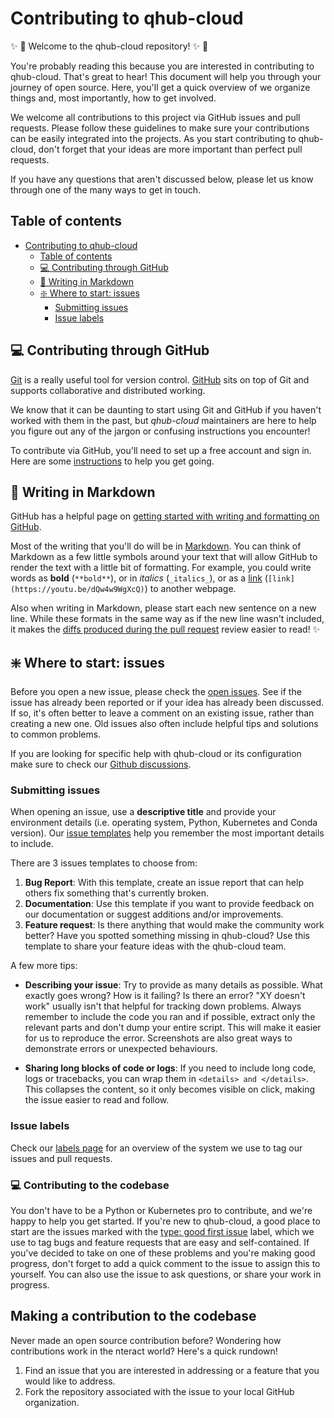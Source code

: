 # Contributing to qhub-cloud

:sparkles: :raised_hands:  Welcome to the qhub-cloud repository! :sparkles: :raised_hands:

You're probably reading this because you are interested in contributing to qhub-cloud. That's great to hear! This document will help you through your journey of open source. Here, you'll get a quick overview of we organize things and, most importantly, how to get involved.

We welcome all contributions to this project via GitHub issues and pull requests. Please follow these guidelines to make sure your contributions can be easily integrated into the projects. As you start contributing to qhub-cloud, don't forget that your ideas are more important than perfect pull requests.

If you have any questions that aren't discussed below, please let us know through one of the many ways to get in touch.

## Table of contents

- [Contributing to qhub-cloud](#contributing-to-qhub-cloud)
  - [Table of contents](#table-of-contents)
  - [:computer: Contributing through GitHub](#computer-contributing-through-github)
  - [:pencil: Writing in Markdown](#pencil-writing-in-markdown)
  - [:sparkle: Where to start: issues](#sparkle-where-to-start-issues)
    - [Submitting issues](#submitting-issues)
    - [Issue labels](#issue-labels)

## :computer: Contributing through GitHub

[Git][git] is a really useful tool for version control.
[GitHub][github] sits on top of Git and supports collaborative and distributed working.

We know that it can be daunting to start using Git and GitHub if you haven't worked with them in the past, but _qhub-cloud_ maintainers are here to help you figure out any of the jargon or confusing instructions you encounter!

To contribute via GitHub, you'll need to set up a free account and sign in.
Here are some [instructions](https://help.github.com/articles/signing-up-for-a-new-github-account/) to help you get going.

## :pencil: Writing in Markdown

GitHub has a helpful page on [getting started with writing and formatting on GitHub](https://help.github.com/articles/getting-started-with-writing-and-formatting-on-github).

Most of the writing that you'll do will be in [Markdown][markdown].
You can think of Markdown as a few little symbols around your text that will allow GitHub to render the text with a little bit of formatting.
For example, you could write words as **bold** (`**bold**`), or in _italics_ (`_italics_`), or as a [link][rick-roll] (`[link](https://youtu.be/dQw4w9WgXcQ)`) to another webpage.

Also when writing in Markdown, please start each new sentence on a new line.
While these formats in the same way as if the new line wasn't included, it makes the [diffs produced during the pull request](https://help.github.com/en/articles/about-comparing-branches-in-pull-requests) review easier to read! :sparkles:

## :sparkle: Where to start: issues

Before you open a new issue, please check the [open issues][qhub-cloud-issues]. See if the issue has already been reported or if your idea has already been discussed. If so, it's often better to leave a comment on an existing issue, rather than creating a new one. Old issues also often include helpful tips and solutions to common problems.

If you are looking for specific help with qhub-cloud or its configuration make sure to check our [Github discussions][qhub-cloud-qa].

### Submitting issues

When opening an issue, use a **descriptive title** and provide your environment details (i.e. operating system, Python, Kubernetes and Conda version). Our [issue templates][qhub-cloud-templates] help you remember the most important details to include. 

There are 3 issues templates to choose from:

1. **Bug Report**: With this template, create an issue report that can help others fix something that's currently broken.
2. **Documentation**: Use this template if you want to provide feedback on our documentation or suggest additions and/or improvements.
3. **Feature request**: Is there anything that would make the community work better? Have you spotted something missing in qhub-cloud? Use this template to share your feature ideas with the qhub-cloud team.

A few more tips:

- **Describing your issue**: Try to provide as many details as possible. What exactly goes wrong? How is it failing? Is there an error? "XY doesn't work" usually isn't that helpful for tracking down problems. Always remember to include the code you ran and if possible, extract only the relevant parts and don't dump your entire script.
This will make it easier for us to reproduce the error. Screenshots are also great ways to demonstrate errors or unexpected behaviours.

- **Sharing long blocks of code or logs**: If you need to include long code, logs or tracebacks, you can wrap them in `<details> and </details>`. This collapses the content, so it only becomes visible on click, making the issue easier to read and follow.

### Issue labels

Check our [labels page][qhub-cloud-labels] for an overview of the system we use to tag our issues and pull requests. 

### :computer: Contributing to the codebase

You don't have to be a Python or Kubernetes pro to contribute, and we're happy to help you get started. If you're new to qhub-cloud, a good place to start are the issues marked with the [type: good first issue](https://github.com/Quansight/qhub-cloud/labels/type%3A%20good%20first%20issue) label, which we use to tag bugs and feature requests that are easy and self-contained. If you've decided to take on one of these problems and you're making good progress, don't forget to add a quick comment to the issue to assign this to yourself. You can also use the issue to ask questions, or share your work in progress.

## Making a contribution to the codebase

Never made an open source contribution before? Wondering how contributions work in the nteract world? Here's a quick rundown!

1. Find an issue that you are interested in addressing or a feature that you would like to address.
1. Fork the repository associated with the issue to your local GitHub organization.


[qhub-cloud-repo]: https://github.com/Quansight/qhub-cloud/
[qhub-cloud-issues]: https://github.com/Quansight/qhub-cloud/issues
[qhub-cloud-labels]: https://github.com/Quansight/qhub-cloud/labels
[qhub-cloud-templates]: https://github.com/Quansight/qhub-cloud/issues/new/choose
[qhub-cloud-qa]: https://github.com/Quansight/qhub-cloud/discussions/categories/q-a
[git]: https://git-scm.com
[github]: https://github.com
[github-branches]: https://help.github.com/articles/creating-and-deleting-branches-within-your-repository
[github-fork]: https://help.github.com/articles/fork-a-repo
[github-flow]: https://guides.github.com/introduction/flow
[github-mergeconflicts]: https://help.github.com/articles/about-merge-conflicts
[github-pullrequest]: https://help.github.com/articles/creating-a-pull-request
[github-review]: https://help.github.com/articles/about-pull-request-reviews
[github-syncfork]: https://help.github.com/articles/syncing-a-fork
[issue-template]: https://github.com/Quansight/qhub-cloudblob/master/ISSUE_TEMPLATE.md
[labels-link]: https://github.com/Quansight/qhub-cloudlabels
[labels-approval-request]: https://github.com/Quansight/qhub-cloudlabels/approval%20request
[labels-binderhub]: https://github.com/Quansight/qhub-cloudlabels/binderhub
[labels-book-build]: https://github.com/Quansight/qhub-cloudlabels/book%2Dbuild
[labels-book-dash-feb20]: https://github.com/Quansight/qhub-cloudlabels/book%2Ddash%2Dfeb20
[labels-book-dash-ldn19]: https://github.com/Quansight/qhub-cloudlabels/book%2Ddash%2Dldn2019
[labels-book-dash-mcr19]: https://github.com/Quansight/qhub-cloudlabels/book%2Ddash%2Dmcr2019
[labels-book]: https://github.com/Quansight/qhub-cloudlabels/book
[labels-bug]: https://github.com/Quansight/qhub-cloudlabels/bug
[labels-bug-fixed]: https://github.com/Quansight/qhub-cloudlabels/bug%20fixed
[labels-collaboration-book]: https://github.com/Quansight/qhub-cloudlabels/collaboration%2Dbook
[labels-communication-book]: https://github.com/Quansight/qhub-cloudlabels/communication%2Dbook
[labels-community]: https://github.com/Quansight/qhub-cloudlabels/community
[labels-comms]: https://github.com/Quansight/qhub-cloudlabels/comms
[labels-conflicting-file-error]: https://github.com/Quansight/qhub-cloudlabels/conflicting%2Dfile%2Derror
[labels-dependencies]: https://github.com/Quansight/qhub-cloudlabels/dependencies
[labels-enhancement]: https://github.com/Quansight/qhub-cloudlabels/enhancement
[labels-ethics-book]: https://github.com/Quansight/qhub-cloudlabels/ethics%2Dbook
[labels-events]: https://github.com/Quansight/qhub-cloudlabels/events
[labels-firstissue]: https://github.com/Quansight/qhub-cloudlabels/good%20first%20issue
[labels-helpwanted]: https://github.com/Quansight/qhub-cloudlabels/help%20wanted
[labels-idea-for-discussion]: https://github.com/Quansight/qhub-cloudlabels/idea%2Dfor%2Ddiscussion
[labels-good-first-PR-review]: https://github.com/Quansight/qhub-cloudlabels/good%2Dfirst%2PR%2review
[labels-jupyter]: https://github.com/Quansight/qhub-cloudlabels/jupyter
[labels-project-management]: https://github.com/Quansight/qhub-cloudlabels/project%20management
[labels-newsletter]: https://github.com/Quansight/qhub-cloudlabels/newsletter
[labels-outreach]: https://github.com/Quansight/qhub-cloudlabels/Outreach
[labels-pr-draft]: https://github.com/Quansight/qhub-cloudlabels/PR%3A%20draft
[labels-pr-merged]: https://github.com/Quansight/qhub-cloudlabels/PR%3A%20merged
[labels-pr-partially-approved]: https://github.com/Quansight/qhub-cloudlabels/PR%3A%20partially%2Dapproved
[labels-pr-reviewed-approved]: https://github.com/Quansight/qhub-cloudlabels/PR%3A%20reviewed%2Dapproved
[labels-pr-reviewed-changes-requested]: https://github.com/Quansight/qhub-cloudlabels/PR%3A%20reviewed%2Dchanges%2Drequested
[labels-pr-unreviewed]: https://github.com/Quansight/qhub-cloudlabels/PR%3A%20unreviewed
[labels-project-design-book]: https://github.com/Quansight/qhub-cloudlabels/project%2Ddesign%2Dbook
[labels-question]: https://github.com/Quansight/qhub-cloudlabels/question
[labels-ready-for-merge]: https://github.com/Quansight/qhub-cloudlabels/ready%20for%20merge
[labels-reproducibility-book]: https://github.com/Quansight/qhub-cloudlabels/reproducibility%2Dbook
[labels-research-related-theory]: https://github.com/Quansight/qhub-cloudlabels/research%2Drelated%2Dtheory
[labels-review-request]: https://github.com/Quansight/qhub-cloudlabels/review%20request
[labels-software-skills]: https://github.com/Quansight/qhub-cloudlabels/software%2Dskills
[labels-tools]: https://github.com/Quansight/qhub-cloudlabels/tools
[labels-translation]: https://github.com/Quansight/qhub-cloudlabels/translation
[labels-travel]: https://github.com/Quansight/qhub-cloudlabels/travel
[labels-typo-fix]: https://github.com/Quansight/qhub-cloudlabels/typo%2Dfix
[labels-work-in-progress]: https://github.com/Quansight/qhub-cloudlabels/work%2Din%2Dprogress
[labels-workshops]: https://github.com/Quansight/qhub-cloudlabels/workshops
[markdown]: https://daringfireball.net/projects/markdown
[rick-roll]: https://www.youtube.com/watch?v=dQw4w9WgXcQ
[jerry-maguire]: https://media.giphy.com/media/uRb2p09vY8lEs/giphy.gif
[all-contributors]: https://github.com/kentcdodds/all-contributors#emoji-key